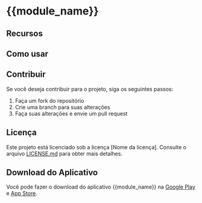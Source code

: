 # {{module_name}}

## Recursos

## Como usar

## Contribuir
Se você deseja contribuir para o projeto, siga os seguintes passos:

1. Faça um fork do repositório
2. Crie uma branch para suas alterações
3. Faça suas alterações e envie um pull request

## Licença

Este projeto está licenciado sob a licença [Nome da licença]. Consulte o arquivo [LICENSE.md]() para obter mais detalhes.

## Download do Aplicativo

Você pode fazer o download do aplicativo {{module_name}} na [Google Play]() e [App Store]().
